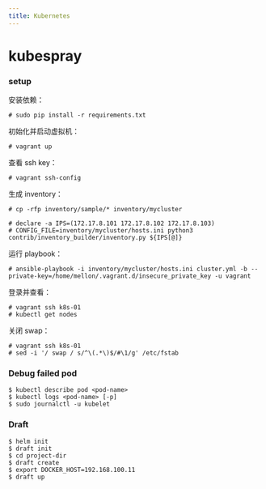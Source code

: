 ```yaml
---
title: Kubernetes
---
```


kubespray
=========

### setup

安装依赖：

    # sudo pip install -r requirements.txt

初始化并启动虚拟机：

    # vagrant up

查看 ssh key：

    # vagrant ssh-config

生成 inventory：

    # cp -rfp inventory/sample/* inventory/mycluster

    # declare -a IPS=(172.17.8.101 172.17.8.102 172.17.8.103)
    # CONFIG_FILE=inventory/mycluster/hosts.ini python3 contrib/inventory_builder/inventory.py ${IPS[@]}

运行 playbook：

    # ansible-playbook -i inventory/mycluster/hosts.ini cluster.yml -b --private-key=/home/mellon/.vagrant.d/insecure_private_key -u vagrant

登录并查看：

    # vagrant ssh k8s-01
    # kubectl get nodes

关闭 swap：

    # vagrant ssh k8s-01
    # sed -i '/ swap / s/^\(.*\)$/#\1/g' /etc/fstab


### Debug failed pod

    $ kubectl describe pod <pod-name>
    $ kubectl logs <pod-name> [-p]
    $ sudo journalctl -u kubelet


### Draft

    $ helm init
    $ draft init
    $ cd project-dir
    $ draft create
    $ export DOCKER_HOST=192.168.100.11
    $ draft up

